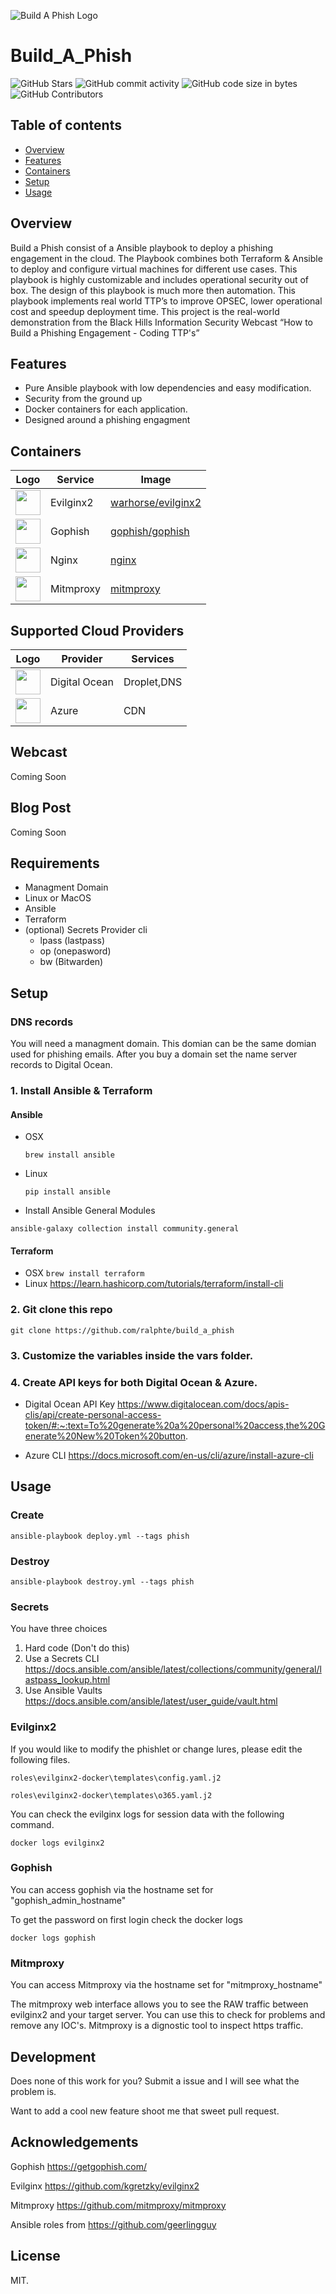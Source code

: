 ![Build A Phish Logo](/images/build_a_phish_lego.png)

# Build_A_Phish

![GitHub Stars](https://img.shields.io/github/stars/ralphte/build_a_phish?style=social) ![GitHub commit activity](https://img.shields.io/github/commit-activity/m/ralphte/build_a_phish) ![GitHub code size in bytes](https://img.shields.io/github/languages/code-size/ralphte/build_a_phish) ![GitHub Contributors](https://img.shields.io/github/contributors/ralphte/build_a_phish?style=plastic) 

Table of contents 
------------------
  * [Overview](#overview)
  * [Features](#features)
  * [Containers](#containers)
  * [Setup](#setup)
  * [Usage](#usage)
  
## Overview

Build a Phish consist of a Ansible playbook to deploy a phishing engagement in the cloud. The Playbook combines both Terraform & Ansible to deploy and configure virtual machines for different use cases. This playbook is highly customizable and includes operational security out of box. The design of this playbook is much more then automation. This playbook implements real world TTP’s to improve OPSEC, lower operational cost and speedup deployment time. This project is the real-world demonstration from the Black Hills Information Security Webcast “How to Build a Phishing Engagement - Coding TTP's”

## Features

* Pure Ansible playbook with low dependencies and easy modification.
* Security from the ground up
* Docker containers for each application.
* Designed around a phishing engagment

## Containers

| Logo | Service | Image |
| ------ | ----- | ------ |
|  <img src='https://raw.githubusercontent.com/kgretzky/evilginx2/master/media/img/evilginx2-logo-512.png' width='40'>                                                                                                                         | Evilginx2  | [warhorse/evilginx2](https://github.com/warhorse/docker-evilginx2)|
| <img src='https://github.com/gophish/gophish/raw/master/static/images/logo_purple.png' width='40'>                                                                                                                             | Gophish     | [gophish/gophish](https://github.com/gophish/gophish)|
| <img src='https://d1q6f0aelx0por.cloudfront.net/product-logos/library-nginx-logo.png' width='40'>                                                                                                                             | Nginx    | [nginx](https://hub.docker.com/_/nginx)|
| <img src='https://avatars.githubusercontent.com/u/4652787?s=280&v=4' width='40'>                                                                                                                             | Mitmproxy    | [mitmproxy](https://hub.docker.com/r/mitmproxy/mitmproxy/)|

## Supported Cloud Providers

| Logo | Provider | Services |
| ------ | ----- | ------ |
|  <img src='https://upload.wikimedia.org/wikipedia/commons/thumb/f/ff/DigitalOcean_logo.svg/1200px-DigitalOcean_logo.svg.png' width='40'> | Digital Ocean  | Droplet,DNS |
| <img src='https://download.logo.wine/logo/Microsoft_Azure/Microsoft_Azure-Logo.wine.png' width='40'> | Azure    | CDN|

## Webcast

Coming Soon

## Blog Post

Coming Soon

## Requirements

 - Managment Domain
 - Linux or MacOS
 - Ansible
 - Terraform
 - (optional) Secrets Provider cli
    - lpass (lastpass)
    - op (onepasword)
    - bw (Bitwarden)

## Setup

### DNS records
You will need a managment domain. This domian can be the same domian used for phishing emails. After you buy a domain set the name server records to Digital Ocean.


### 1. Install Ansible & Terraform
#### Ansible
- OSX 
  
  `brew install ansible`

- Linux 
  
  `pip install ansible`

- Install Ansible General Modules 

`ansible-galaxy collection install community.general`

#### Terraform
- OSX `brew install terraform`
- Linux https://learn.hashicorp.com/tutorials/terraform/install-cli

### 2. Git clone this repo 

`git clone https://github.com/ralphte/build_a_phish`

### 3. Customize the variables inside the vars folder.
   

### 4. Create API keys for both Digital Ocean & Azure.
   
- Digital Ocean API Key https://www.digitalocean.com/docs/apis-clis/api/create-personal-access-token/#:~:text=To%20generate%20a%20personal%20access,the%20Generate%20New%20Token%20button.

- Azure CLI https://docs.microsoft.com/en-us/cli/azure/install-azure-cli

## Usage
 
### Create

`ansible-playbook deploy.yml --tags phish`

### Destroy

`ansible-playbook destroy.yml --tags phish`

### Secrets

You have three choices

1. Hard code (Don't do this)
2. Use a Secrets CLI https://docs.ansible.com/ansible/latest/collections/community/general/lastpass_lookup.html
3. Use Ansible Vaults https://docs.ansible.com/ansible/latest/user_guide/vault.html

### Evilginx2

If you would like to modify the phishlet or change lures, please edit the following files.

`roles\evilginx2-docker\templates\config.yaml.j2`

`roles\evilginx2-docker\templates\o365.yaml.j2`

You can check the evilginx logs for session data with the following command.

`docker logs evilginx2`

### Gophish

You can access gophish via the hostname set for "gophish_admin_hostname"

To get the password on first login check the docker logs

`docker logs gophish`

### Mitmproxy

You can access Mitmproxy via the hostname set for "mitmproxy_hostname"

The mitmproxy web interface allows you to see the RAW traffic between evilginx2 and your target server. You can use this to check for problems and remove any IOC's. Mitmproxy is a dignostic tool to inspect https traffic.

## Development

Does none of this work for you? Submit a issue and I will see what the problem is.

Want to add a cool new feature shoot me that sweet pull request.

## Acknowledgements

Gophish https://getgophish.com/

Evilginx https://github.com/kgretzky/evilginx2

Mitmproxy https://github.com/mitmproxy/mitmproxy

Ansible roles from https://github.com/geerlingguy


## License

MIT.
